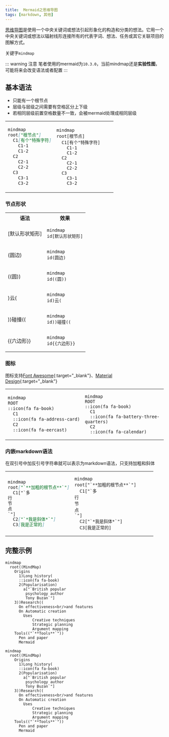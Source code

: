 ```yaml
---
title:  Mermaid之思维导图
tags: [markdown, 其他]
---
```


[思维导图](https://mermaid.js.org/syntax/mindmap.html)是使用一个中央关键词或想法引起形象化的构造和分类的想法。它用一个中央关键词或想法以辐射线形连接所有的代表字词、想法、任务或其它关联项目的图解方式。

关键字`mindmap`

::: warning 注意
笔者使用的mermaid为`10.3.0`，当前mindmap还是**实验性图**，可能将来会改变语法或者配置
:::


## 基本语法

- 只能有一个根节点
- 层级与层级之间需要有空格区分上下级
- 若相同层级前置空格数量不一致，会被mermaid处理成相同层级

<table>
<tr>
<td width="45%">

```mmd
mindmap
root["根节点"]
  C1[有个"特殊字符]
    C1-1
    C1-2
  C2
    C2-1
    C2-2
  C3
    C3-1
    C3-2
```

</td>
<td width="55%">

```mermaid
mindmap
root[根节点]
  C1[有个"特殊字符]
    C1-1
    C1-2
  C2
    C2-1
    C2-2
  C3
    C3-1
    C3-2
```

</td>
</tr>
</table>

### 节点形状

<table>
<tr>
<th>语法</th>
<th>效果</th>
</tr>
<tr>
<td> [默认形状矩形]</td>
<td>

```mermaid
mindmap
id[默认形状矩形]
```

</td>
</tr>
<tr>
<td>(圆边)</td>
<td>

```mermaid
mindmap
id(圆边)
```

</td>
</tr>
<tr>
<td>((圆))</td>
<td>

```mermaid
mindmap
id((圆))
```

</td>
</tr>
<tr>
<td>)云(</td>
<td>

```mermaid
mindmap
id)云(
```

</td>
</tr>
<tr>
<td>))碰撞((</td>
<td>

```mermaid
mindmap
id))碰撞((
```

</td>
</tr>
<tr>
<td>
<span v-pre>{{六边形}}</span>
</td>

<td>

```mermaid
mindmap
id{{六边形}}
```

</td>
</tr>
</table>

### 图标

图标支持[Font Awesome](https://fontawesome.com/v4/icons/){:target="_blank"}、[Material Design](https://fonts.google.com/icons){:target="_blank"}

<table>
<tr>
<td width="45%">

```mmd
mindmap
ROOT
::icon(fa fa-book)
  C1
  ::icon(fa fa-address-card)
  C2
  ::icon(fa fa-eercast)
```

</td>
<td width="55%">

```mermaid
mindmap
ROOT
::icon(fa fa-book)
  C1
  ::icon(fa fa-battery-three-quarters)
  C2
  ::icon(fa fa-calendar)
```

</td>
</tr>
</table>

### 内嵌markdown语法

在双引号中加反引号字符串就可以表示为markdown语法，只支持加粗和斜体

<table>
<tr>
<td width="45%">

```mmd
mindmap
root["`**加粗的根节点**`"]
  C1["`多
行
节
点
`"]
  C2["`*我是斜体*`"]
  C3[我是正常的]
```

</td>
<td width="55%">

```mermaid
mindmap
root["`**加粗的根节点**`"]
  C1["`多
行
节
点
`"]
  C2["`*我是斜体*`"]
  C3[我是正常的]
```

</td>
</tr>
</table>

## 完整示例

```
mindmap
  root((MindMap)
    Origins
      1)Long history(
      ::icon(fa fa-book)
      2(Popularisation)
        a["`British popular
         psychology author 
         Tony Buzan`"]
    3))Research((
      On effectiveness<br/>and features
      On Automatic creation
        Uses
            Creative techniques
            Strategic planning
            Argument mapping
    Tools(("`**Tools**`"))
      Pen and paper
      Mermaid
```

```mermaid
mindmap
  root((MindMap)
    Origins
      1)Long history(
      ::icon(fa fa-book)
      2(Popularisation)
        a["`British popular
         psychology author 
         Tony Buzan`"]
    3))Research((
      On effectiveness<br/>and features
      On Automatic creation
        Uses
            Creative techniques
            Strategic planning
            Argument mapping
    Tools(("`**Tools**`"))
      Pen and paper
      Mermaid
```